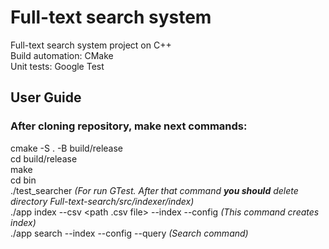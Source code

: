 # Full-text search system
Full-text search system project on C++  
Build automation: CMake  
Unit tests: Google Test

## User Guide  
### After cloning repository, make next commands:  
cmake -S . -B build/release  
cd build/release  
make  
cd bin  
./test_searcher *(For run GTest. After that command __you should__ delete directory Full-text-search/src/indexer/index)*  
./app index --csv <path .csv file> --index <path to index directory> --config <path to config.xml> *(This command creates index)*  
./app search --index <path to index directory> --config <path to config.xml> --query <your query> *(Search command)*